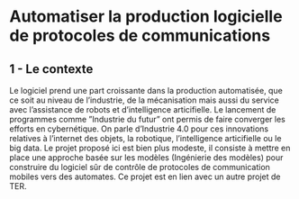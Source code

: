 # Automatiser la production logicielle de protocoles de communications

## 1 - Le contexte
Le logiciel prend une part croissante dans la production automatisée, que ce soit au niveau de
l’industrie, de la mécanisation mais aussi du service avec l’assistance de robots et d’intelligence
articifielle. Le lancement de programmes comme ”Industrie du futur” ont permis de faire converger
les efforts en cybernétique. On parle d’Industrie 4.0 pour ces innovations relatives à l’internet des
objets, la robotique, l’intelligence articifielle ou le big data.
Le projet proposé ici est bien plus modeste, il consiste à mettre en place une approche basée sur
les modèles (Ingénierie des modèles) pour construire du logiciel sûr de contrôle de protocoles
de communication mobiles vers des automates. Ce projet est en lien avec un autre projet de TER.
